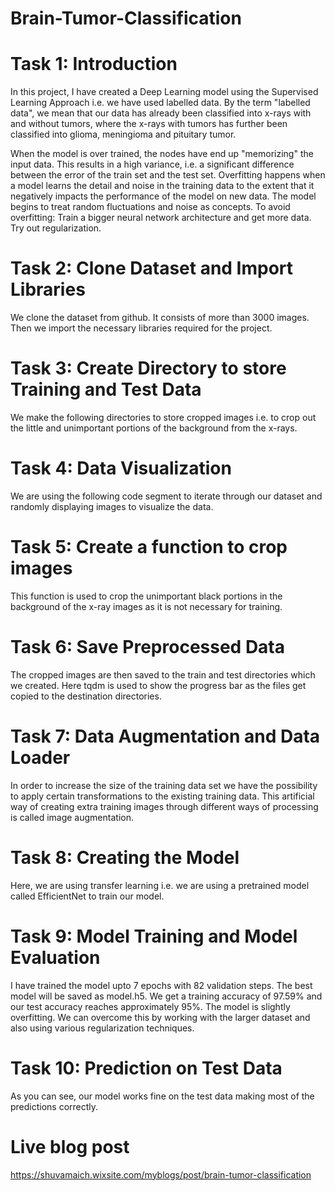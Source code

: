 # Brain-Tumor-Classification


# Task 1: Introduction

In this project, I have created a Deep Learning model using the Supervised Learning Approach i.e. we have used labelled data. By the term "labelled data", we mean that our data has already been classified into x-rays with and without tumors, where the x-rays with tumors has further been classified into glioma, meningioma and pituitary tumor. 

When the model is over trained, the nodes have end up "memorizing" the input data. This results in a high variance, i.e. a significant difference between the error of the train set and the test set. 
Overfitting happens when a model learns the detail and noise in the training data to the extent that it negatively impacts the performance of the model on new data. The model begins to treat random fluctuations and noise as concepts.
To avoid overfitting:
Train a bigger neural network architecture and get more data.
Try out regularization.

# Task 2: Clone Dataset and Import Libraries

We clone the dataset from github. It consists of more than 3000 images. Then we import the necessary libraries required for the project.

# Task 3: Create Directory to store Training and Test Data

We make the following directories to store cropped images i.e. to crop out the little and unimportant portions of the background from the x-rays. 

# Task 4: Data Visualization

We are using the following code segment to iterate through our dataset and randomly displaying images to visualize the data.

# Task 5: Create a function to crop images

This function is used to crop the unimportant black portions in the background of the x-ray images as it is not necessary for training.

# Task 6: Save Preprocessed Data

The cropped images are then saved to the train and test directories which we created.
Here tqdm is used to show the progress bar as the files get copied to the destination directories.

# Task 7: Data Augmentation and Data Loader

In order to increase the size of the training data set we have the possibility to apply certain transformations to the existing training data. This artificial way of creating extra training images through different ways of processing is called image augmentation.

# Task 8: Creating the Model

Here, we are using transfer learning i.e. we are using a pretrained model called EfficientNet to train our model.

# Task 9: Model Training and Model Evaluation

I have trained the model upto 7 epochs  with 82 validation steps. The best model will be saved as model.h5. We get a training accuracy of 97.59% and our test accuracy reaches approximately 95%. The model is slightly overfitting.
We can overcome this by working with the larger dataset and also using various regularization techniques.

# Task 10: Prediction on Test Data

As you can see, our model works fine on the test data making most of the predictions correctly.

# Live blog post

https://shuvamaich.wixsite.com/myblogs/post/brain-tumor-classification

